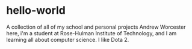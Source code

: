 # hello-world
A collection of all of my school and personal projects
Andrew Worcester here, i'm a student at Rose-Hulman Institute of Technology, and I am learning all about computer science. I like Dota 2.
